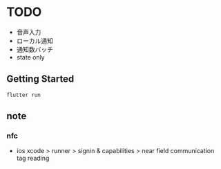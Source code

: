 # TODO

- 音声入力
- ローカル通知
- 通知数バッチ
- state only

## Getting Started

```
flutter run
```

## note

### nfc

- ios
  xcode > runner > signin & capabilities > near field communication tag reading
